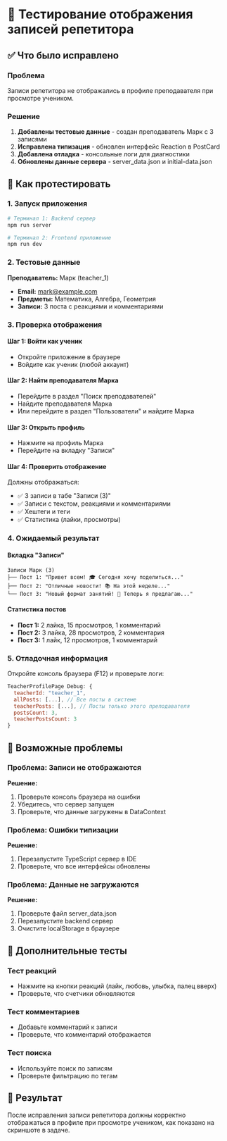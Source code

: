 # 🧪 Тестирование отображения записей репетитора

## ✅ Что было исправлено

### Проблема
Записи репетитора не отображались в профиле преподавателя при просмотре учеником.

### Решение
1. **Добавлены тестовые данные** - создан преподаватель Марк с 3 записями
2. **Исправлена типизация** - обновлен интерфейс Reaction в PostCard
3. **Добавлена отладка** - консольные логи для диагностики
4. **Обновлены данные сервера** - server_data.json и initial-data.json

## 🎯 Как протестировать

### 1. Запуск приложения
```bash
# Терминал 1: Backend сервер
npm run server

# Терминал 2: Frontend приложение
npm run dev
```

### 2. Тестовые данные
**Преподаватель:** Марк (teacher_1)
- **Email:** mark@example.com
- **Предметы:** Математика, Алгебра, Геометрия
- **Записи:** 3 поста с реакциями и комментариями

### 3. Проверка отображения

#### Шаг 1: Войти как ученик
- Откройте приложение в браузере
- Войдите как ученик (любой аккаунт)

#### Шаг 2: Найти преподавателя Марка
- Перейдите в раздел "Поиск преподавателей"
- Найдите преподавателя Марка
- Или перейдите в раздел "Пользователи" и найдите Марка

#### Шаг 3: Открыть профиль
- Нажмите на профиль Марка
- Перейдите на вкладку "Записи"

#### Шаг 4: Проверить отображение
Должны отображаться:
- ✅ 3 записи в табе "Записи (3)"
- ✅ Записи с текстом, реакциями и комментариями
- ✅ Хештеги и теги
- ✅ Статистика (лайки, просмотры)

### 4. Ожидаемый результат

#### Вкладка "Записи"
```
Записи Марк (3)
├── Пост 1: "Привет всем! 🎓 Сегодня хочу поделиться..."
├── Пост 2: "Отличные новости! 📚 На этой неделе..."
└── Пост 3: "Новый формат занятий! 🎥 Теперь я предлагаю..."
```

#### Статистика постов
- **Пост 1:** 2 лайка, 15 просмотров, 1 комментарий
- **Пост 2:** 3 лайка, 28 просмотров, 2 комментария  
- **Пост 3:** 1 лайк, 12 просмотров, 1 комментарий

### 5. Отладочная информация

Откройте консоль браузера (F12) и проверьте логи:
```javascript
TeacherProfilePage Debug: {
  teacherId: "teacher_1",
  allPosts: [...], // Все посты в системе
  teacherPosts: [...], // Посты только этого преподавателя
  postsCount: 3,
  teacherPostsCount: 3
}
```

## 🔧 Возможные проблемы

### Проблема: Записи не отображаются
**Решение:**
1. Проверьте консоль браузера на ошибки
2. Убедитесь, что сервер запущен
3. Проверьте, что данные загружены в DataContext

### Проблема: Ошибки типизации
**Решение:**
1. Перезапустите TypeScript сервер в IDE
2. Проверьте, что все интерфейсы обновлены

### Проблема: Данные не загружаются
**Решение:**
1. Проверьте файл server_data.json
2. Перезапустите backend сервер
3. Очистите localStorage в браузере

## 📝 Дополнительные тесты

### Тест реакций
- Нажмите на кнопки реакций (лайк, любовь, улыбка, палец вверх)
- Проверьте, что счетчики обновляются

### Тест комментариев
- Добавьте комментарий к записи
- Проверьте, что комментарий отображается

### Тест поиска
- Используйте поиск по записям
- Проверьте фильтрацию по тегам

## 🎉 Результат

После исправления записи репетитора должны корректно отображаться в профиле при просмотре учеником, как показано на скриншоте в задаче.

